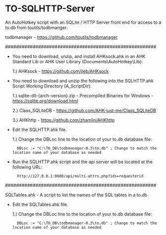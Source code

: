 # TO-SQLHTTP-Server
An AutoHotkey script with an SQLite / HTTP Server front end for access to a to.db from toutils/todbmanger:
  
  todbmanager - https://github.com/toutils/todbmanager

#######################################################


* You need to download, unzip, and install AHKsock.ahk in an AHK Standard Lib or AHK User Library (Documents\AutoHotkey\Lib):
  
    1.) AHKsock - https://github.com/jleb/AHKsock




* You need to download and unzip the following into the SQLHTTP.ahk Script Working Directory (A_ScriptDir):
 
    1.) sqlite-dll-{arch-version}.zip - Precompiled Binaries for Windows - https://sqlite.org/download.html
 
    2.) Class_SQLiteDB - https://github.com/AHK-just-me/Class_SQLiteDB
 
    3.) AHKhttp - https://github.com/zhamlin/AHKhttp




* Edit the SQLHTTP.ahk file.

    1.) Change the DBLoc line to the location of your to.db database file:

        DBLoc := "C:\TO_DB\todbmanager-0.3\to.db" ; Change to match the location name of your database as needed



* Run the SQLHTTP.ahk script and the api server will be located at the following URL:

        http://127.0.0.1:8000/api/multi-attrs.php?ids=requesterid


#######################################################


SQLTables.ahk - A script to list the names of the SQL tables in a to.db

* Edit the SQLTables.ahk file.

    1.) Change the DBLoc line to the location of your to.db database file:

        DBLoc := "C:\TO_DB\todbmanager-0.3\to.db" ; Change to match the location name of your database as needed
